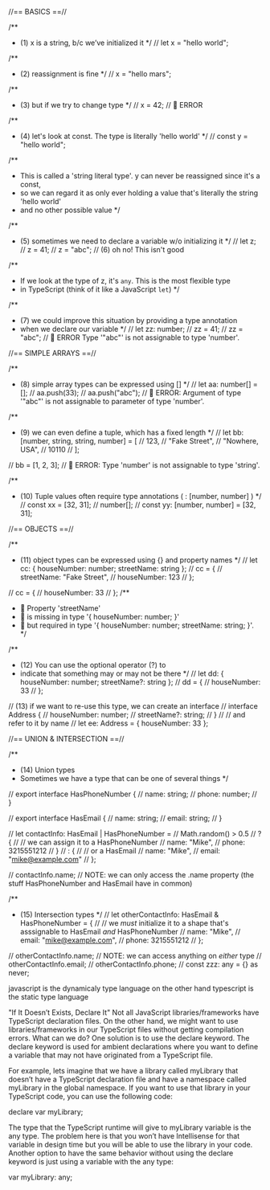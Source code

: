 //== BASICS ==//

/\*\*

- (1) x is a string, b/c we’ve initialized it
  \*/
  // let x = "hello world";

/\*\*

- (2) reassignment is fine
  \*/
  // x = "hello mars";

/\*\*

- (3) but if we try to change type
  \*/
  // x = 42; // 🚨 ERROR

/\*\*

- (4) let's look at const. The type is literally 'hello world'
  \*/
  // const y = "hello world";

/\*\*

- This is called a 'string literal type'. y can never be reassigned since it's a const,
- so we can regard it as only ever holding a value that's literally the string 'hello world'
- and no other possible value
  \*/

/\*\*

- (5) sometimes we need to declare a variable w/o initializing it
  \*/
  // let z;
  // z = 41;
  // z = "abc"; // (6) oh no! This isn't good

/\*\*

- If we look at the type of z, it's `any`. This is the most flexible type
- in TypeScript (think of it like a JavaScript `let`)
  \*/

/\*\*

- (7) we could improve this situation by providing a type annotation
- when we declare our variable
  \*/
  // let zz: number;
  // zz = 41;
  // zz = "abc"; // 🚨 ERROR Type '"abc"' is not assignable to type 'number'.

//== SIMPLE ARRAYS ==//

/\*\*

- (8) simple array types can be expressed using []
  \*/
  // let aa: number[] = [];
  // aa.push(33);
  // aa.push("abc"); // 🚨 ERROR: Argument of type '"abc"' is not assignable to parameter of type 'number'.

/\*\*

- (9) we can even define a tuple, which has a fixed length
  \*/
  // let bb: [number, string, string, number] = [
  // 123,
  // "Fake Street",
  // "Nowhere, USA",
  // 10110
  // ];

// bb = [1, 2, 3]; // 🚨 ERROR: Type 'number' is not assignable to type 'string'.

/\*\*

- (10) Tuple values often require type annotations ( : [number, number] )
  \*/
  // const xx = [32, 31]; // number[];
  // const yy: [number, number] = [32, 31];

//== OBJECTS ==//

/\*\*

- (11) object types can be expressed using {} and property names
  \*/
  // let cc: { houseNumber: number; streetName: string };
  // cc = {
  // streetName: "Fake Street",
  // houseNumber: 123
  // };

// cc = {
// houseNumber: 33
// };
/\*\*

- 🚨 Property 'streetName'
- 🚨 is missing in type '{ houseNumber: number; }'
- 🚨 but required in type '{ houseNumber: number; streetName: string; }'.
  \*/

/\*\*

- (12) You can use the optional operator (?) to
- indicate that something may or may not be there
  \*/
  // let dd: { houseNumber: number; streetName?: string };
  // dd = {
  // houseNumber: 33
  // };

// (13) if we want to re-use this type, we can create an interface
// interface Address {
// houseNumber: number;
// streetName?: string;
// }
// // and refer to it by name
// let ee: Address = { houseNumber: 33 };

//== UNION & INTERSECTION ==//

/\*\*

- (14) Union types
- Sometimes we have a type that can be one of several things
  \*/

// export interface HasPhoneNumber {
// name: string;
// phone: number;
// }

// export interface HasEmail {
// name: string;
// email: string;
// }

// let contactInfo: HasEmail | HasPhoneNumber =
// Math.random() > 0.5
// ? {
// // we can assign it to a HasPhoneNumber
// name: "Mike",
// phone: 3215551212
// }
// : {
// // or a HasEmail
// name: "Mike",
// email: "mike@example.com"
// };

// contactInfo.name; // NOTE: we can only access the .name property (the stuff HasPhoneNumber and HasEmail have in common)

/\*\*

- (15) Intersection types
  \*/
  // let otherContactInfo: HasEmail & HasPhoneNumber = {
  // // we _must_ initialize it to a shape that's asssignable to HasEmail _and_ HasPhoneNumber
  // name: "Mike",
  // email: "mike@example.com",
  // phone: 3215551212
  // };

// otherContactInfo.name; // NOTE: we can access anything on _either_ type
// otherContactInfo.email;
// otherContactInfo.phone;
// const zzz: any = {} as never;

javascript is the dynamicaly type language on the other hand typescript is the static type language

"If It Doesn’t Exists, Declare It"
Not all JavaScript libraries/frameworks have TypeScript declaration files. On the other hand, we might want to use libraries/frameworks in our TypeScript files without getting compilation errors. What can we do?
One solution is to use the declare keyword. The declare keyword is used for ambient declarations where you want to define a variable that may not have originated from a TypeScript file.

For example, lets imagine that we have a library called myLibrary that doesn’t have a TypeScript declaration file and have a namespace called myLibrary in the global namespace. If you want to use that library in your TypeScript code, you can use the following code:

declare var myLibrary;

The type that the TypeScript runtime will give to myLibrary variable is the any type. The problem here is that you won’t have Intellisense for that variable in design time but you will be able to use the library in your code. Another option to have the same behavior without using the declare keyword is just using a variable with the any type:

var myLibrary: any;
